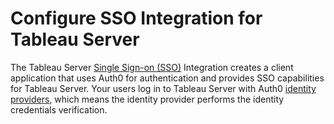 # Configure SSO Integration for Tableau Server

The Tableau Server [Single Sign-on (SSO)](/sso) Integration creates a client application that uses Auth0 for authentication and provides SSO capabilities for Tableau Server. Your users log in to Tableau Server with Auth0 [identity providers](/identityproviders), which means the identity provider performs the identity credentials verification.
